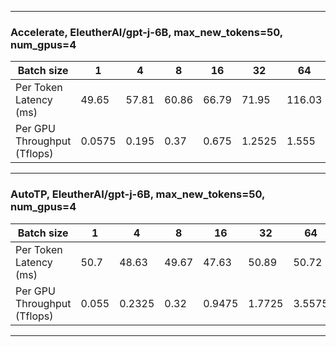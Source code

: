 
---
### __Accelerate, EleutherAI/gpt-j-6B, max_new_tokens=50, num_gpus=4__
| Batch size |  1  |  4  |  8  |  16 |  32 |  64 | 128 | 200 | 244 |
| ---------- | --- | --- | --- | --- | --- | --- | --- | --- | --- |
| Per Token Latency (ms)	|49.65	|57.81	|60.86	|66.79	|71.95	|116.03	|206.28	|330.8	|371.15|
| Per GPU Throughput (Tflops)	|0.0575	|0.195	|0.37	|0.675	|1.2525	|1.555	|1.75	|1.705	|1.8525|

---
### __AutoTP, EleutherAI/gpt-j-6B, max_new_tokens=50, num_gpus=4__
| Batch size |  1  |  4  |  8  |  16 |  32 |  64 | 128 | 200 | 244 | 512 | 768 | 1024| 1280|
| ---------- | --- | --- | --- | --- | --- | --- | --- | --- | --- | --- | --- | --- | --- |
|Per Token Latency (ms)	|50.7|	48.63|	49.67|	47.63|	50.89|	50.72|	55.89|	52.26|	63.33|	80.05|	110.1|	130.87|	148.6|
|Per GPU Throughput (Tflops)|	0.055|	0.2325|	0.32|	0.9475|	1.7725|	3.5575|	6.455|	21.57|	10.86|	18.0275|	19.66|	22.055|	24.2775|
---
